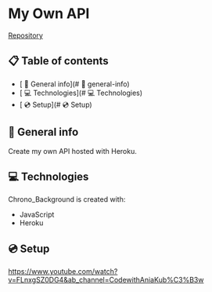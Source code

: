 # My Own API

[Repository](https://github.com/SimonDuperray/we_OwnApi)

## :clipboard: Table of contents
* [ :page_facing_up: General info](# :page_facing_up: general-info)
* [ :computer: Technologies](# :computer: Technologies)
* [ :cd: Setup](# :cd: Setup)

## :page_facing_up: General info
Create my own API hosted with Heroku.
	
## :computer: Technologies
Chrono_Background is created with:
* JavaScript
* Heroku

## :cd: Setup
https://www.youtube.com/watch?v=FLnxgSZ0DG4&ab_channel=CodewithAniaKub%C3%B3w

